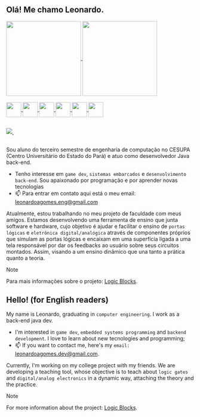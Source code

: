 ## Olá! Me chamo Leonardo.

<div>
  <a href="https://github.com/LenzWM/github-readme-stats">
    <img height="200" align="center" src="https://github-readme-stats.vercel.app/api?username=LenzWM&theme=dracula&show_icons=true"
  </a>
  <img height="200" align="center" src="https://github-readme-stats.vercel.app/api/top-langs/?username=LenzWM&layout=compact&langs_count=16&theme=dracula">
</div>

<div style="display: inline_block"><br>
  <img align="center" height="40" width="40" src="https://cdn.jsdelivr.net/gh/devicons/devicon@latest/icons/arduino/arduino-original-wordmark.svg" />
  <img align="center" height="40" width="40" src="https://cdn.jsdelivr.net/gh/devicons/devicon@latest/icons/c/c-original.svg" />
  <img align="center" height="40" width="40" src="https://cdn.jsdelivr.net/gh/devicons/devicon@latest/icons/java/java-original-wordmark.svg" />
  <img align="center" height="40" width="40" src="https://cdn.jsdelivr.net/gh/devicons/devicon@latest/icons/spring/spring-original-wordmark.svg" />
  <img align="center" height="40" width="40" src="https://cdn.jsdelivr.net/gh/devicons/devicon@latest/icons/postgresql/postgresql-original.svg" />
  <img align="center" height="40" width="40" src="https://cdn.jsdelivr.net/gh/devicons/devicon@latest/icons/python/python-original.svg" />
</div>

  ##

<div>
  <a href="discordapp.com/users/537969397944418306">
    <img src="https://img.shields.io/badge/Discord-%235865F2.svg?style=for-the-badge&logo=discord&logoColor=white" target="_blank">  
  </a>
  <img scr="https://img.shields.io/badge/linkedin-%230077B5.svg?style=for-the-badge&logo=linkedin&logoColor=white">
</div>

  ##

Sou aluno do terceiro semestre de engenharia de computação no CESUPA (Centro Universitário do Estado do Pará) e atuo como
desenvolvedor Java back-end.

- Tenho interesse em `game dev`, `sistemas embarcados` e `desenvolvimento back-end`. Sou apaixonado por programação e por aprender novas tecnologias
- 📫 Para entrar em contato aqui está o meu email: leonardoagomes.eng@gmail.com

Atualmente, estou trabalhando no meu projeto de faculdade com meus amigos.
Estamos desenvolvendo uma ferramenta de ensino que junta software e hardware, cujo objetivo é ajudar e facilitar o ensino de `portas lógicas` e `eletrônica digital/analógica`
através de componentes próprios que simulam as portas lógicas e encaixam em uma superfícia ligada a uma tela responsável por dar os feedbacks ao usuário sobre seus circuitos montados.
Assim, visando a um ensino dinâmico que una tanto a prática quanto a teoria.

> [!NOTE]
> Para mais informações sobre o projeto: [Logic Blocks](https://github.com/ramonsss/Logic-Blocks).


## Hello! (for English readers)


My name is Leonardo, graduating in `computer engineering`. I work as a back-end java dev.

- I'm interested in `game dev`, `embedded systems programming` and `backend development`. I love to learn about new tecnologies and programming;
- 📫 If you want to contact me, here's my `email:` leonardoagomes.dev@gmail.com.

Currently, I'm working on my college project with my friends.
We are developing a teaching tool, whose objective is to teach about `logic gates` and `digital/analog electronics`
in a dynamic way, attaching the theory and the practice.

> [!NOTE]
> For more information about the project: [Logic Blocks](https://github.com/ramonsss/Logic-Blocks).
